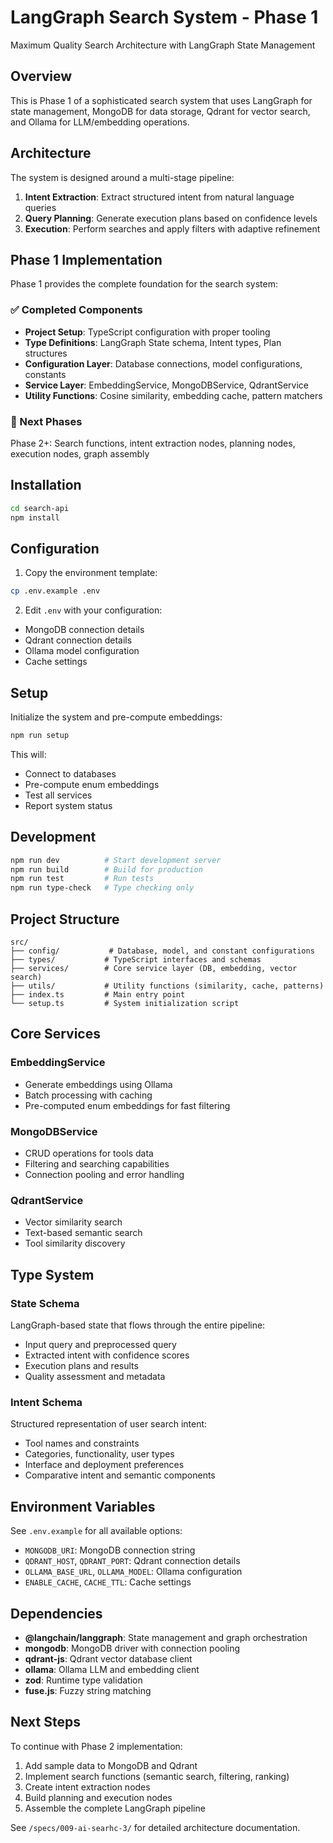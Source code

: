 # LangGraph Search System - Phase 1

Maximum Quality Search Architecture with LangGraph State Management

## Overview

This is Phase 1 of a sophisticated search system that uses LangGraph for state management, MongoDB for data storage, Qdrant for vector search, and Ollama for LLM/embedding operations.

## Architecture

The system is designed around a multi-stage pipeline:

1. **Intent Extraction**: Extract structured intent from natural language queries
2. **Query Planning**: Generate execution plans based on confidence levels
3. **Execution**: Perform searches and apply filters with adaptive refinement

## Phase 1 Implementation

Phase 1 provides the complete foundation for the search system:

### ✅ Completed Components

- **Project Setup**: TypeScript configuration with proper tooling
- **Type Definitions**: LangGraph State schema, Intent types, Plan structures
- **Configuration Layer**: Database connections, model configurations, constants
- **Service Layer**: EmbeddingService, MongoDBService, QdrantService
- **Utility Functions**: Cosine similarity, embedding cache, pattern matchers

### 🚧 Next Phases

Phase 2+: Search functions, intent extraction nodes, planning nodes, execution nodes, graph assembly

## Installation

```bash
cd search-api
npm install
```

## Configuration

1. Copy the environment template:
```bash
cp .env.example .env
```

2. Edit `.env` with your configuration:
- MongoDB connection details
- Qdrant connection details
- Ollama model configuration
- Cache settings

## Setup

Initialize the system and pre-compute embeddings:

```bash
npm run setup
```

This will:
- Connect to databases
- Pre-compute enum embeddings
- Test all services
- Report system status

## Development

```bash
npm run dev          # Start development server
npm run build        # Build for production
npm run test         # Run tests
npm run type-check   # Type checking only
```

## Project Structure

```
src/
├── config/           # Database, model, and constant configurations
├── types/           # TypeScript interfaces and schemas
├── services/        # Core service layer (DB, embedding, vector search)
├── utils/           # Utility functions (similarity, cache, patterns)
├── index.ts         # Main entry point
└── setup.ts         # System initialization script
```

## Core Services

### EmbeddingService
- Generate embeddings using Ollama
- Batch processing with caching
- Pre-computed enum embeddings for fast filtering

### MongoDBService
- CRUD operations for tools data
- Filtering and searching capabilities
- Connection pooling and error handling

### QdrantService
- Vector similarity search
- Text-based semantic search
- Tool similarity discovery

## Type System

### State Schema
LangGraph-based state that flows through the entire pipeline:
- Input query and preprocessed query
- Extracted intent with confidence scores
- Execution plans and results
- Quality assessment and metadata

### Intent Schema
Structured representation of user search intent:
- Tool names and constraints
- Categories, functionality, user types
- Interface and deployment preferences
- Comparative intent and semantic components

## Environment Variables

See `.env.example` for all available options:

- `MONGODB_URI`: MongoDB connection string
- `QDRANT_HOST`, `QDRANT_PORT`: Qdrant connection details
- `OLLAMA_BASE_URL`, `OLLAMA_MODEL`: Ollama configuration
- `ENABLE_CACHE`, `CACHE_TTL`: Cache settings

## Dependencies

- **@langchain/langgraph**: State management and graph orchestration
- **mongodb**: MongoDB driver with connection pooling
- **qdrant-js**: Qdrant vector database client
- **ollama**: Ollama LLM and embedding client
- **zod**: Runtime type validation
- **fuse.js**: Fuzzy string matching

## Next Steps

To continue with Phase 2 implementation:

1. Add sample data to MongoDB and Qdrant
2. Implement search functions (semantic search, filtering, ranking)
3. Create intent extraction nodes
4. Build planning and execution nodes
5. Assemble the complete LangGraph pipeline

See `/specs/009-ai-searhc-3/` for detailed architecture documentation.